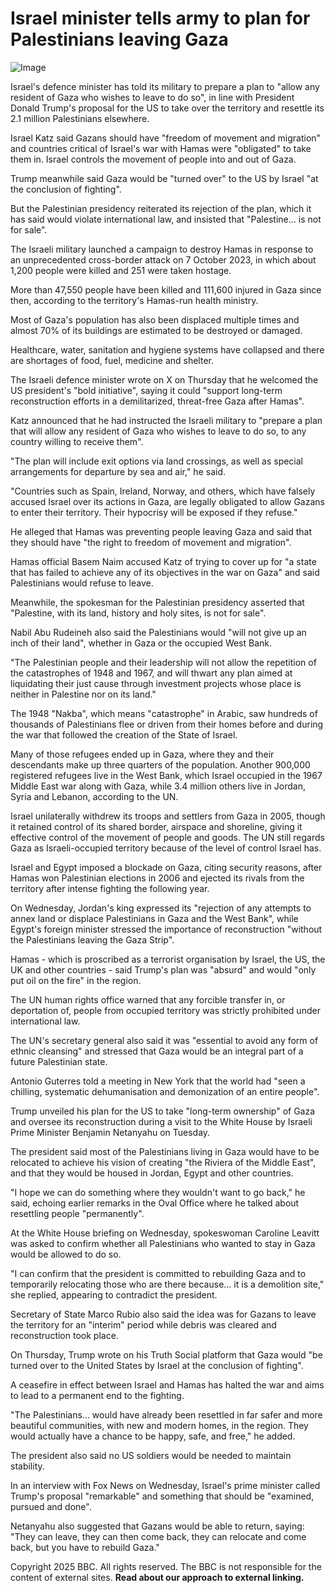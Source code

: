 # Israel minister tells army to plan for Palestinians leaving Gaza

![Image](https://ichef.bbci.co.uk/news/1536/cpsprodpb/ed58/live/ab799b90-e48d-11ef-a819-277e390a7a08.jpg.webp)

Israel's defence minister has told its military to prepare a plan to "allow
any resident of Gaza who wishes to leave to do so", in line with President
Donald Trump's proposal for the US to take over the territory and resettle its
2.1 million Palestinians elsewhere.


Israel Katz said Gazans should have "freedom of movement and migration" and
countries critical of Israel's war with Hamas were "obligated" to take them
in. Israel controls the movement of people into and out of Gaza.


Trump meanwhile said Gaza would be "turned over" to the US by Israel "at the
conclusion of fighting".


But the Palestinian presidency reiterated its rejection of the plan, which it
has said would violate international law, and insisted that "Palestine... is
not for sale".


The Israeli military launched a campaign to destroy Hamas in response to an
unprecedented cross-border attack on 7 October 2023, in which about 1,200
people were killed and 251 were taken hostage.


More than 47,550 people have been killed and 111,600 injured in Gaza since
then, according to the territory's Hamas-run health ministry.


Most of Gaza's population has also been displaced multiple times and almost
70% of its buildings are estimated to be destroyed or damaged.


Healthcare, water, sanitation and hygiene systems have collapsed and there are
shortages of food, fuel, medicine and shelter.


The Israeli defence minister wrote on X on Thursday that he welcomed the US
president's "bold initiative", saying it could "support long-term
reconstruction efforts in a demilitarized, threat-free Gaza after Hamas".


Katz announced that he had instructed the Israeli military to "prepare a plan
that will allow any resident of Gaza who wishes to leave to do so, to any
country willing to receive them".


"The plan will include exit options via land crossings, as well as special
arrangements for departure by sea and air," he said.


"Countries such as Spain, Ireland, Norway, and others, which have falsely
accused Israel over its actions in Gaza, are legally obligated to allow Gazans
to enter their territory. Their hypocrisy will be exposed if they refuse."


He alleged that Hamas was preventing people leaving Gaza and said that they
should have "the right to freedom of movement and migration".


Hamas official Basem Naim accused Katz of trying to cover up for "a state that
has failed to achieve any of its objectives in the war on Gaza" and said
Palestinians would refuse to leave.


Meanwhile, the spokesman for the Palestinian presidency asserted that
"Palestine, with its land, history and holy sites, is not for sale".


Nabil Abu Rudeineh also said the Palestinians would "will not give up an inch
of their land", whether in Gaza or the occupied West Bank.


"The Palestinian people and their leadership will not allow the repetition of
the catastrophes of 1948 and 1967, and will thwart any plan aimed at
liquidating their just cause through investment projects whose place is
neither in Palestine nor on its land."


The 1948 "Nakba", which means "catastrophe" in Arabic, saw hundreds of
thousands of Palestinians flee or driven from their homes before and during
the war that followed the creation of the State of Israel.


Many of those refugees ended up in Gaza, where they and their descendants make
up three quarters of the population. Another 900,000 registered refugees live
in the West Bank, which Israel occupied in the 1967 Middle East war along with
Gaza, while 3.4 million others live in Jordan, Syria and Lebanon, according to
the UN.


Israel unilaterally withdrew its troops and settlers from Gaza in 2005, though
it retained control of its shared border, airspace and shoreline, giving it
effective control of the movement of people and goods. The UN still regards
Gaza as Israeli-occupied territory because of the level of control Israel has.


Israel and Egypt imposed a blockade on Gaza, citing security reasons, after
Hamas won Palestinian elections in 2006 and ejected its rivals from the
territory after intense fighting the following year.


On Wednesday, Jordan's king expressed its "rejection of any attempts to annex
land or displace Palestinians in Gaza and the West Bank", while Egypt's
foreign minister stressed the importance of reconstruction "without the
Palestinians leaving the Gaza Strip".


Hamas - which is proscribed as a terrorist organisation by Israel, the US, the
UK and other countries - said Trump's plan was "absurd" and would "only put
oil on the fire" in the region.


The UN human rights office warned that any forcible transfer in, or
deportation of, people from occupied territory was strictly prohibited under
international law.


The UN's secretary general also said it was "essential to avoid any form of
ethnic cleansing" and stressed that Gaza would be an integral part of a future
Palestinian state.


Antonio Guterres told a meeting in New York that the world had "seen a
chilling, systematic dehumanisation and demonization of an entire people".


Trump unveiled his plan for the US to take "long-term ownership" of Gaza and
oversee its reconstruction during a visit to the White House by Israeli Prime
Minister Benjamin Netanyahu on Tuesday.


The president said most of the Palestinians living in Gaza would have to be
relocated to achieve his vision of creating "the Riviera of the Middle East",
and that they would be housed in Jordan, Egypt and other countries.


"I hope we can do something where they wouldn't want to go back," he said,
echoing earlier remarks in the Oval Office where he talked about resettling
people "permanently".


At the White House briefing on Wednesday, spokeswoman Caroline Leavitt was
asked to confirm whether all Palestinians who wanted to stay in Gaza would be
allowed to do so.


"I can confirm that the president is committed to rebuilding Gaza and to
temporarily relocating those who are there because... it is a demolition
site," she replied, appearing to contradict the president.


Secretary of State Marco Rubio also said the idea was for Gazans to leave the
territory for an "interim" period while debris was cleared and reconstruction
took place.


On Thursday, Trump wrote on his Truth Social platform that Gaza would "be
turned over to the United States by Israel at the conclusion of fighting".


A ceasefire in effect between Israel and Hamas has halted the war and aims to
lead to a permanent end to the fighting.


"The Palestinians... would have already been resettled in far safer and more
beautiful communities, with new and modern homes, in the region. They would
actually have a chance to be happy, safe, and free," he added.


The president also said no US soldiers would be needed to maintain stability.


In an interview with Fox News on Wednesday, Israel's prime minister called
Trump's proposal "remarkable" and something that should be "examined, pursued
and done".


Netanyahu also suggested that Gazans would be able to return, saying: "They
can leave, they can then come back, they can relocate and come back, but you
have to rebuild Gaza."


Copyright 2025 BBC. All rights reserved.   The BBC is not responsible for
the content of external sites. **Read about our approach to external
linking.**




